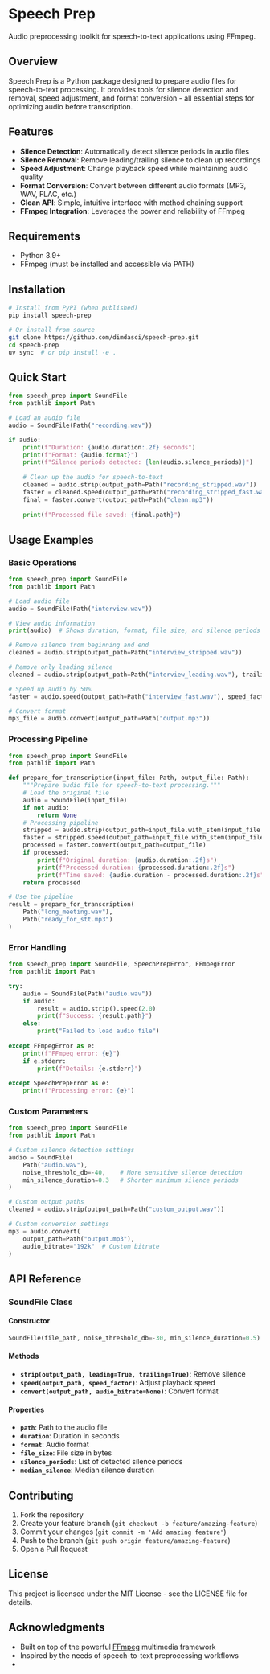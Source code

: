 # Speech Prep

Audio preprocessing toolkit for speech-to-text applications using FFmpeg.

## Overview

Speech Prep is a Python package designed to prepare audio files for speech-to-text processing. It provides tools for silence detection and removal, speed adjustment, and format conversion - all essential steps for optimizing audio before transcription.

## Features

- **Silence Detection**: Automatically detect silence periods in audio files
- **Silence Removal**: Remove leading/trailing silence to clean up recordings
- **Speed Adjustment**: Change playback speed while maintaining audio quality
- **Format Conversion**: Convert between different audio formats (MP3, WAV, FLAC, etc.)
- **Clean API**: Simple, intuitive interface with method chaining support
- **FFmpeg Integration**: Leverages the power and reliability of FFmpeg

## Requirements

- Python 3.9+
- FFmpeg (must be installed and accessible via PATH)

## Installation

```bash
# Install from PyPI (when published)
pip install speech-prep

# Or install from source
git clone https://github.com/dimdasci/speech-prep.git
cd speech-prep
uv sync  # or pip install -e .
```

## Quick Start

```python
from speech_prep import SoundFile
from pathlib import Path

# Load an audio file
audio = SoundFile(Path("recording.wav"))

if audio:
    print(f"Duration: {audio.duration:.2f} seconds")
    print(f"Format: {audio.format}")
    print(f"Silence periods detected: {len(audio.silence_periods)}")
    
    # Clean up the audio for speech-to-text
    cleaned = audio.strip(output_path=Path("recording_stripped.wav"))
    faster = cleaned.speed(output_path=Path("recording_stripped_fast.wav"), speed_factor=1.2)
    final = faster.convert(output_path=Path("clean.mp3"))
    
    print(f"Processed file saved: {final.path}")
```

## Usage Examples

### Basic Operations

```python
from speech_prep import SoundFile
from pathlib import Path

# Load audio file
audio = SoundFile(Path("interview.wav"))

# View audio information
print(audio)  # Shows duration, format, file size, and silence periods

# Remove silence from beginning and end
cleaned = audio.strip(output_path=Path("interview_stripped.wav"))

# Remove only leading silence
cleaned = audio.strip(output_path=Path("interview_leading.wav"), trailing=False)

# Speed up audio by 50%
faster = audio.speed(output_path=Path("interview_fast.wav"), speed_factor=1.5)

# Convert format
mp3_file = audio.convert(output_path=Path("output.mp3"))
```

### Processing Pipeline

```python
from speech_prep import SoundFile
from pathlib import Path

def prepare_for_transcription(input_file: Path, output_file: Path):
    """Prepare audio file for speech-to-text processing."""
    # Load the original file
    audio = SoundFile(input_file)
    if not audio:
        return None
    # Processing pipeline
    stripped = audio.strip(output_path=input_file.with_stem(input_file.stem + "_stripped"))
    faster = stripped.speed(output_path=input_file.with_stem(input_file.stem + "_stripped_fast"), speed_factor=1.1)
    processed = faster.convert(output_path=output_file)
    if processed:
        print(f"Original duration: {audio.duration:.2f}s")
        print(f"Processed duration: {processed.duration:.2f}s")
        print(f"Time saved: {audio.duration - processed.duration:.2f}s")
    return processed

# Use the pipeline
result = prepare_for_transcription(
    Path("long_meeting.wav"),
    Path("ready_for_stt.mp3")
)
```

### Error Handling

```python
from speech_prep import SoundFile, SpeechPrepError, FFmpegError
from pathlib import Path

try:
    audio = SoundFile(Path("audio.wav"))
    if audio:
        result = audio.strip().speed(2.0)
        print(f"Success: {result.path}")
    else:
        print("Failed to load audio file")
        
except FFmpegError as e:
    print(f"FFmpeg error: {e}")
    if e.stderr:
        print(f"Details: {e.stderr}")
        
except SpeechPrepError as e:
    print(f"Processing error: {e}")
```

### Custom Parameters

```python
from speech_prep import SoundFile
from pathlib import Path

# Custom silence detection settings
audio = SoundFile(
    Path("audio.wav"),
    noise_threshold_db=-40,    # More sensitive silence detection
    min_silence_duration=0.3   # Shorter minimum silence periods
)

# Custom output paths
cleaned = audio.strip(output_path=Path("custom_output.wav"))

# Custom conversion settings
mp3 = audio.convert(
    output_path=Path("output.mp3"),
    audio_bitrate="192k"  # Custom bitrate
)
```

## API Reference

### SoundFile Class

#### Constructor
```python
SoundFile(file_path, noise_threshold_db=-30, min_silence_duration=0.5)
```

#### Methods
- **`strip(output_path, leading=True, trailing=True)`**: Remove silence
- **`speed(output_path, speed_factor)`**: Adjust playback speed
- **`convert(output_path, audio_bitrate=None)`**: Convert format

#### Properties
- **`path`**: Path to the audio file
- **`duration`**: Duration in seconds
- **`format`**: Audio format
- **`file_size`**: File size in bytes
- **`silence_periods`**: List of detected silence periods
- **`median_silence`**: Median silence duration

## Contributing

1. Fork the repository
2. Create your feature branch (`git checkout -b feature/amazing-feature`)
3. Commit your changes (`git commit -m 'Add amazing feature'`)
4. Push to the branch (`git push origin feature/amazing-feature`)
5. Open a Pull Request

## License

This project is licensed under the MIT License - see the LICENSE file for details.

## Acknowledgments

- Built on top of the powerful [FFmpeg](https://ffmpeg.org/) multimedia framework
- Inspired by the needs of speech-to-text preprocessing workflows
- 